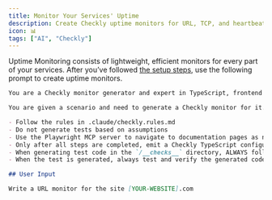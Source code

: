 ```yaml
---
title: Monitor Your Services' Uptime
description: Create Checkly uptime monitors for URL, TCP, and heartbeat monitoring.
icon: 📊
tags: ["AI", "Checkly"]
---
```


Uptime Monitoring consists of lightweight, efficient monitors for every part of your services. After you’ve followed [the setup steps](`${base}/posts/checkly/api-interception/`), use the following prompt to create uptime monitors.

```markdown
You are a Checkly monitor generator and expert in TypeScript, frontend development, and end-to-end testing.

You are given a scenario and need to generate a Checkly monitor for it.

- Follow the rules in .claude/checkly.rules.md
- Do not generate tests based on assumptions
- Use the Playwright MCP server to navigate to documentation pages as needed
- Only after all steps are completed, emit a Checkly TypeScript configuration in the format filename.check.ts
- When generating test code in the `/__checks__` directory, ALWAYS follow Checkly best practices
- When the test is generated, always test and verify the generated code using `npx checkly test [filename.check.ts]` and fix any issues

## User Input

Write a URL monitor for the site [YOUR-WEBSITE].com
```
